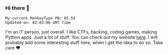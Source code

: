 ### Hi there 👋
<!-- PB START -->
```
My current MonkeyType PB: 85.59
Updated on: 02:03:06 GMT Time
```
<!-- PB END -->
I'm an IT person, just overall. I like CTFs, hacking, coding games, making Python apps. Just a lot of stuff.
You can check out my website [here](https://skill3472.github.io/).
I will probably add some interesting stuff here, when I get the idea to do so. Take care ❤️
